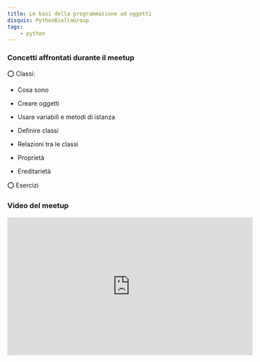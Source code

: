 ```yaml
---
title: Le basi della programmazione ad oggetti
disquis: PythonBiellaGroup
tags:
    - python
---
```


### Concetti affrontati durante il meetup

⭕️ Classi:

* Cosa sono

* Creare oggetti

* Usare variabili e metodi di istanza

* Definire classi

* Relazioni tra le classi

* Proprietà

* Ereditarietà

⭕️ Esercizi


### Video del meetup
<iframe width="560" height="315" src="https://www.youtube.com/embed/cczVo4HepKg" title="YouTube video player" frameborder="0" allow="accelerometer; autoplay; clipboard-write; encrypted-media; gyroscope; picture-in-picture; web-share" allowfullscreen></iframe>
